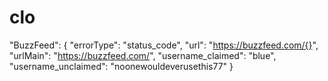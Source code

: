 # clo
  "BuzzFeed": {     "errorType": "status_code",     "url": "https://buzzfeed.com/{}",     "urlMain": "https://buzzfeed.com/",     "username_claimed":   "blue",     "username_unclaimed": "noonewouldeverusethis77"   }
